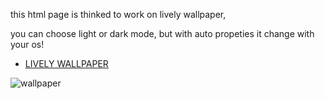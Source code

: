 this html page is thinked to work on lively wallpaper,

you can choose light or dark mode, but with auto propeties it change with your os!

<ul>
  <li> 
    <a href="https://github.com/rocksdanister/lively"> LIVELY WALLPAPER </a> 
  </li>
</ul>

![wallpaper](https://user-images.githubusercontent.com/72011313/138100583-9475353c-51ee-4a3d-bceb-c64f7098f356.png)
